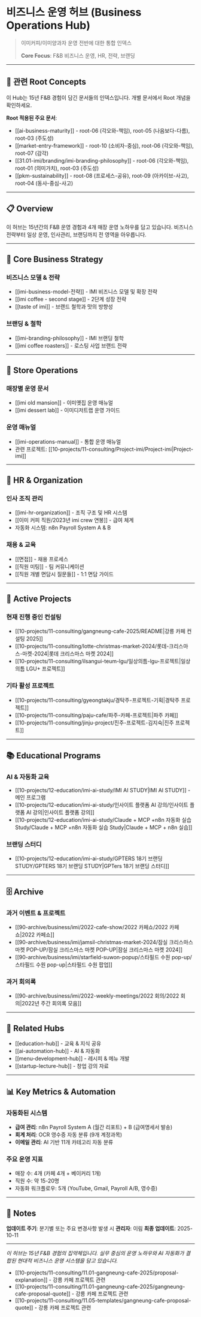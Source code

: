 # 비즈니스 운영 허브 (Business Operations Hub)

> 이미커피/이미양과자 운영 전반에 대한 통합 인덱스
>
> **Core Focus**: F&B 비즈니스 운영, HR, 전략, 브랜딩

---

## 🌳 관련 Root Concepts

이 Hub는 15년 F&B 경험이 담긴 문서들의 인덱스입니다. 개별 문서에서 Root 개념을 확인하세요.

**Root 적용된 주요 문서**:
- [[ai-business-maturity]] - root-06 (각오와-책임), root-05 (나음보다-다름), root-03 (주도성)
- [[market-entry-framework]] - root-10 (소비자-중심), root-06 (각오와-책임), root-07 (감각)
- [[31.01-imi/branding/imi-branding-philosophy]] - root-06 (각오와-책임), root-01 (의미가치), root-03 (주도성)
- [[pkm-sustainability]] - root-08 (프로세스-공유), root-09 (아카이브-사고), root-04 (동사-중심-사고)

---

## 📋 Overview

이 허브는 15년간의 F&B 운영 경험과 4개 매장 운영 노하우를 담고 있습니다. 비즈니스 전략부터 일상 운영, 인사관리, 브랜딩까지 전 영역을 아우릅니다.

---

## 🏢 Core Business Strategy

### 비즈니스 모델 & 전략
- [[imi-business-model-전략]] - IMI 비즈니스 모델 및 확장 전략
- [[imi coffee - second stage]] - 2단계 성장 전략
- [[taste of imi]] - 브랜드 철학과 맛의 방향성

### 브랜딩 & 철학
- [[imi-branding-philosophy]] - IMI 브랜딩 철학
- [[imi coffee roasters]] - 로스팅 사업 브랜드 전략

---

## 🏪 Store Operations

### 매장별 운영 문서
- [[imi old mansion]] - 이미옛집 운영 매뉴얼
- [[imi dessert lab]] - 이미디저트랩 운영 가이드

### 운영 매뉴얼
- [[imi-operations-manual]] - 통합 운영 매뉴얼
- 관련 프로젝트: [[10-projects/11-consulting/Project-imi/Project-imi|Project-imi]]

---

## 👥 HR & Organization

### 인사 조직 관리
- [[imi-hr-organization]] - 조직 구조 및 HR 시스템
- [[이미 커피 직원/2023년 imi crew 연봉]] - 급여 체계
- 자동화 시스템: n8n Payroll System A & B

### 채용 & 교육
- [[면접]] - 채용 프로세스
- [[직원 미팅]] - 팀 커뮤니케이션
- [[직원 개별 면담시 질문들]] - 1:1 면담 가이드

---

## 🎯 Active Projects

### 현재 진행 중인 컨설팅
- [[10-projects/11-consulting/gangneung-cafe-2025/README|강릉 카페 컨설팅 2025]]
- [[10-projects/11-consulting/lotte-christmas-market-2024/롯데-크리스마스-마켓-2024|롯데 크리스마스 마켓 2024]]
- [[10-projects/11-consulting/ilsangui-teum-lgu/일상의틈-lgu-프로젝트|일상의틈 LGU+ 프로젝트]]

### 기타 활성 프로젝트
- [[10-projects/11-consulting/gyeongtakju/경탁주-프로젝트-기획|경탁주 프로젝트]]
- [[10-projects/11-consulting/paju-cafe/파주-카페-프로젝트|파주 카페]]
- [[10-projects/11-consulting/jinju-project/진주-프로젝트-김지숙|진주 프로젝트]]

---

## 📚 Educational Programs

### AI & 자동화 교육
- [[10-projects/12-education/imi-ai-study/IMI AI STUDY|IMI AI STUDY]] - 메인 프로그램
- [[10-projects/12-education/imi-ai-study/인사이트 플랫폼 AI 강의/인사이트 플랫폼 AI 강의|인사이트 플랫폼 강의]]
- [[10-projects/12-education/imi-ai-study/Claude + MCP +n8n 자동화 실습 Study/Claude + MCP +n8n 자동화 실습 Study|Claude + MCP + n8n 실습]]

### 브랜딩 스터디
- [[10-projects/12-education/imi-ai-study/GPTERS 18기 브랜딩 STUDY/GPTERS 18기 브랜딩 STUDY|GPTers 18기 브랜딩 스터디]]

---

## 🗄️ Archive

### 과거 이벤트 & 프로젝트
- [[90-archive/business/imi/2022-cafe-show/2022 카페쇼/2022 카페쇼|2022 카페쇼]]
- [[90-archive/business/imi/jamsil-christmas-market-2024/잠실 크리스마스 마켓 POP-UP/잠실 크리스마스 마켓 POP-UP|잠실 크리스마스 마켓 2024]]
- [[90-archive/business/imi/starfield-suwon-popup/스타필드 수원 pop-up/스타필드 수원 pop-up|스타필드 수원 팝업]]

### 과거 회의록
- [[90-archive/business/imi/2022-weekly-meetings/2022 회의/2022 회의|2022년 주간 회의록 모음]]

---

## 🔗 Related Hubs

- [[education-hub]] - 교육 & 지식 공유
- [[ai-automation-hub]] - AI & 자동화
- [[menu-development-hub]] - 레시피 & 메뉴 개발
- [[startup-lecture-hub]] - 창업 강의 자료

---

## 📊 Key Metrics & Automation

### 자동화된 시스템
- **급여 관리**: n8n Payroll System A (월간 리포트) + B (급여명세서 발송)
- **회계 처리**: OCR 영수증 자동 분류 (9개 계정과목)
- **이메일 관리**: AI 기반 11개 카테고리 자동 분류

### 주요 운영 지표
- 매장 수: 4개 (카페 4개 + 베이커리 1개)
- 직원 수: 약 15-20명
- 자동화 워크플로우: 5개 (YouTube, Gmail, Payroll A/B, 영수증)

---

## 📝 Notes

**업데이트 주기**: 분기별 또는 주요 변경사항 발생 시
**관리자**: 이림
**최종 업데이트**: 2025-10-11

---

*이 허브는 15년 F&B 경험의 집약체입니다. 실무 중심의 운영 노하우와 AI 자동화가 결합된 현대적 비즈니스 운영 시스템을 담고 있습니다.*

- [[10-projects/11-consulting/11.01-gangneung-cafe-2025/proposal-explanation]] - 강릉 카페 프로젝트 관련
- [[10-projects/11-consulting/11.01-gangneung-cafe-2025/gangneung-cafe-proposal-quote]] - 강릉 카페 프로젝트 관련
- [[10-projects/11-consulting/11.05-templates/gangneung-cafe-proposal-quote]] - 강릉 카페 프로젝트 관련
